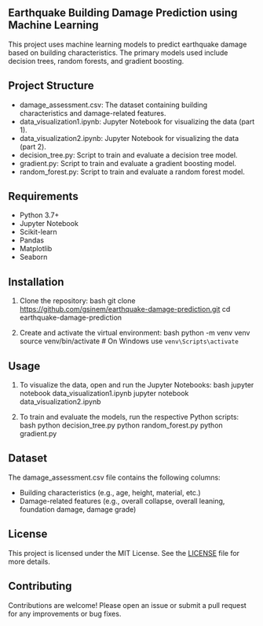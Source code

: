 ## Earthquake Building Damage Prediction using Machine Learning

This project uses machine learning models to predict earthquake damage based on building characteristics. The primary models used include decision trees, random forests, and gradient boosting.

## Project Structure

- damage_assessment.csv: The dataset containing building characteristics and damage-related features.
- data_visualization1.ipynb: Jupyter Notebook for visualizing the data (part 1).
- data_visualization2.ipynb: Jupyter Notebook for visualizing the data (part 2).
- decision_tree.py: Script to train and evaluate a decision tree model.
- gradient.py: Script to train and evaluate a gradient boosting model.
- random_forest.py: Script to train and evaluate a random forest model.


## Requirements

- Python 3.7+
- Jupyter Notebook
- Scikit-learn
- Pandas
- Matplotlib
- Seaborn

## Installation

1. Clone the repository:
    bash
    git clone https://github.com/gsinem/earthquake-damage-prediction.git
    cd earthquake-damage-prediction
    

2. Create and activate the virtual environment:
    bash
    python -m venv venv
    source venv/bin/activate  # On Windows use `venv\Scripts\activate`
    


    

## Usage

1. To visualize the data, open and run the Jupyter Notebooks:
    bash
    jupyter notebook data_visualization1.ipynb
    jupyter notebook data_visualization2.ipynb
    

2. To train and evaluate the models, run the respective Python scripts:
    bash
    python decision_tree.py
    python random_forest.py
    python gradient.py
    

## Dataset

The damage_assessment.csv file contains the following columns:
- Building characteristics (e.g., age, height, material, etc.)
- Damage-related features (e.g., overall collapse, overall leaning, foundation damage, damage grade)

## License

This project is licensed under the MIT License. See the [LICENSE](LICENSE) file for more details.

## Contributing

Contributions are welcome! Please open an issue or submit a pull request for any improvements or bug fixes.

